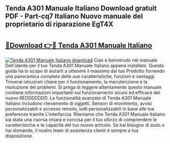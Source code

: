## Tenda A301 Manuale Italiano Download gratuit PDF - Part-cq7 Italiano Nuovo manuale del proprietario di riparazione EgT4X

# <h2><a href="http://dfbrmsv.blite.top/?on=Tenda+A301+Manuale+Italiano">🔗Download 👉🔴 Tenda A301 Manuale Italiano</a></h2>

[![Tenda A301 Manuale Italiano download](https://i.imgur.com/lujVjoI.png)](http://dfbrmsv.blite.top/?on=Tenda+A301+Manuale+Italiano)
Ciao e benvenuto nel manuale Dell'utente per il tuo Tenda A301 Manuale Italiano appena installato. Questa guida ha lo scopo di aiutarti a ottenere il massimo dal tuo Prodotto fornendo una panoramica completa delle sue caratteristiche, funzioni e vantaggi. Troverai istruzioni chiare per il funzionamento, la manutenzione e la risoluzione dei problemi. Si prega di leggere attentamente questo manuale contiene informazioni importanti sul funzionamento sicuro ed efficace del nuovo REDDDDDDD. Le funzionalità avanzate di Tenda A301 Manuale Italiano includono rilevamento di oggetti, Sensori di movimento, avvisi personalizzabili e accesso remoto, tutti personalizzabili in base alle tue preferenze tramite L'interfaccia. Riteniamo che Tenda A301 Manuale Italiano sia stata una risorsa chiara e concisa per il tuo sforzo di comprendere le caratteristiche e le capacità del tuo nuovo articolo. Se hai bisogno di aiuto o hai domande, il nostro team di assistenza clienti è sempre a tua disposizione.
